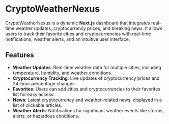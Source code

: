 # CryptoWeatherNexus

CryptoWeatherNexus is a dynamic **Next.js** dashboard that integrates real-time weather updates, cryptocurrency prices, and breaking news. It allows users to track their favorite cities and cryptocurrencies with real-time notifications, weather alerts, and an intuitive user interface. 

## Features
- **Weather Updates**: Real-time weather data for multiple cities, including temperature, humidity, and weather conditions.
- **Cryptocurrency Tracking**: Live updates of cryptocurrency prices and 24-hour percentage changes.
- **Favorites**: Users can add cities and cryptocurrencies to their favorites list for easy access.
- **News**: Latest cryptocurrency and weather-related news, displayed in a list of clickable articles.
- **Weather Alerts**: Notifications for significant weather events like storms, alerts, or hazardous conditions.
